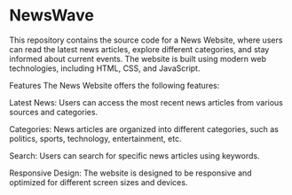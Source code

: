 # NewsWave

This repository contains the source code for a News Website, where users can read the latest news articles, explore different categories, and stay informed about current events. The website is built using modern web technologies, including HTML, CSS, and JavaScript.

Features
The News Website offers the following features:

Latest News: Users can access the most recent news articles from various sources and categories.

Categories: News articles are organized into different categories, such as politics, sports, technology, entertainment, etc.

Search: Users can search for specific news articles using keywords.

Responsive Design: The website is designed to be responsive and optimized for different screen sizes and devices.

